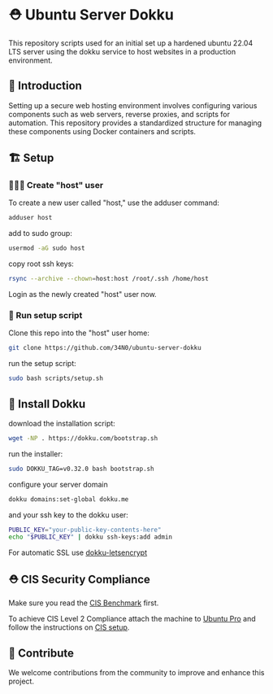 # ⛑️ Ubuntu Server Dokku

This repository scripts used for an initial set up a hardened ubuntu 22.04 LTS server using the dokku service to host websites in a production environment.

## 📃 Introduction

Setting up a secure web hosting environment involves configuring various components such as web servers, reverse proxies, and scripts for automation. This repository provides a standardized structure for managing these components using Docker containers and scripts. 

## 🏗️ Setup

### 👩🏻‍🍳 Create "host" user

To create a new user called "host," use the adduser command:

```bash
adduser host
```
add to sudo group:
```bash
usermod -aG sudo host
```
copy root ssh keys:
```bash
rsync --archive --chown=host:host /root/.ssh /home/host
```
Login as the newly created "host" user now.

### 🍳 Run setup script

Clone this repo into the "host" user home:
```bash
git clone https://github.com/34N0/ubuntu-server-dokku
```
run the setup script:
```bash
sudo bash scripts/setup.sh
```

## 🐋 Install Dokku

download the installation script:
```bash
wget -NP . https://dokku.com/bootstrap.sh
```
run the installer:
```bash
sudo DOKKU_TAG=v0.32.0 bash bootstrap.sh
```
configure your server domain
```bash
dokku domains:set-global dokku.me
```
and your ssh key to the dokku user:
```bash
PUBLIC_KEY="your-public-key-contents-here"
echo "$PUBLIC_KEY" | dokku ssh-keys:add admin
```

For automatic SSL use [dokku-letsencrypt](https://github.com/dokku/dokku-letsencrypt)

## ⛑️ CIS Security Compliance

Make sure you read the [CIS Benchmark](CIS_Ubuntu_Linux_22.04_LTS_Benchmark_v1.0.0.pdf) first.

To achieve CIS Level 2 Compliance attach the machine to [Ubuntu Pro](https://ubuntu.com/pro/tutorial) and follow the instructions on [CIS setup](https://ubuntu.com/security/certifications/docs/usg/cis).

## 🤝 Contribute

We welcome contributions from the community to improve and enhance this project.